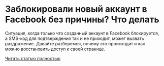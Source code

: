 # Заблокировали новый аккаунт в Facebook без причины? Что делать



Ситуация, когда только что созданный аккаунт в Facebook блокируется, а SMS-код для подтверждения так и не приходит, может вызвать раздражение. Давайте разберемся, почему это происходит и как можно восстановить доступ к своей странице.

[Читать статью полностью](https://xyberbara.com/web/zablokirovali-novyy-akkaunt-facebook-chto-delat-kogda-net-sms-koda/)
